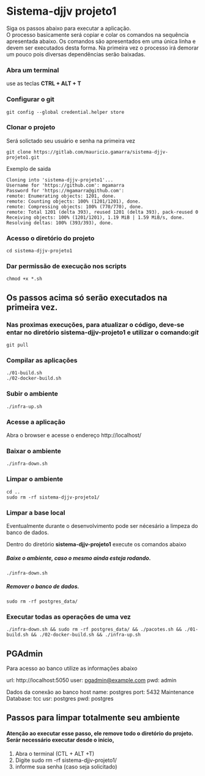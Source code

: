 


# Sistema-djjv projeto1

Siga os passos abaixo para executar a aplicação.  
O processo basicamente será copiar e colar os comandos na sequência apresentada abaixo.
Os comandos são apresentados em uma única linha e devem ser executados desta  forma. 
Na primeira vez o processo irá demorar um pouco  pois diversas dependências serão baixadas.

### Abra um terminal
use as teclas **CTRL + ALT + T** 

### Configurar o git

```shell
git config --global credential.helper store
```

### Clonar o projeto
Será solictado seu usuário e senha na primeira vez

```shell
git clone https://gitlab.com/mauricio.gamarra/sistema-djjv-projeto1.git
```
Exemplo de saida
```shell
Cloning into 'sistema-djjv-projeto1'...
Username for 'https://github.com': mgamarra
Password for 'https://mgamarra@github.com': 
remote: Enumerating objects: 1201, done.
remote: Counting objects: 100% (1201/1201), done.
remote: Compressing objects: 100% (770/770), done.
remote: Total 1201 (delta 393), reused 1201 (delta 393), pack-reused 0
Receiving objects: 100% (1201/1201), 1.19 MiB | 1.59 MiB/s, done.
Resolving deltas: 100% (393/393), done.

```

### Acesso o diretório do projeto 

```shell
cd sistema-djjv-projeto1
```

###  Dar permissão de execução nos scripts 
```shell
chmod +x *.sh
```


## Os passos acima só serão executados na primeira vez.
### Nas proximas execuções, para atualizar o código, deve-se entar no diretório **sistema-djjv-projeto1** e utilizar o   comando:*git*



```shell
git pull
```



### Compilar as aplicações
```shell
./01-build.sh
./02-docker-build.sh 
```
### Subir o ambiente

```shell
./infra-up.sh
```
### Acesse a aplicação
Abra o browser e acesse o endereço http://localhost/

### Baixar o **ambiente**
```shell
./infra-down.sh
```

### Limpar o ambiente

```shell
cd ..
sudo rm -rf sistema-djjv-projeto1/
```


### Limpar a base local
Eventualmente durante o desenvolvimento pode ser nécesário a limpeza do banco de dados.

Dentro do  diretório **sistema-djjv-projeto1**  execute os comandos abaixo

##### Baixe o ambiente, caso o mesmo ainda esteja rodando.

```shell
./infra-down.sh
```
##### Remover o banco de dados.

```shell
sudo rm -rf postgres_data/
```

### Executar todas as operações de uma vez

```shell
./infra-down.sh && sudo rm -rf postgres_data/ && ./pacotes.sh && ./01-build.sh && ./02-docker-build.sh && ./infra-up.sh 
```

## PGAdmin
Para acesso ao banco utilize as informações abaixo

url: http://localhost:5050
user: pgadmin@example.com
pwd: admin

Dados da conexão ao banco
host name: postgres
port: 5432
Maintenance Database: tcc
usr: postgres
pwd: postgres


## Passos para limpar totalmente seu ambiente
#### Atenção ao executar esse passo, ele remove todo o diretório do projeto. Serár necessário executar desde o inicio,

1. Abra o terminal (CTL + ALT +T)
2. Digite sudo rm -rf sistema-djjv-projeto1/
3. informe sua senha (caso seja solicitado)
